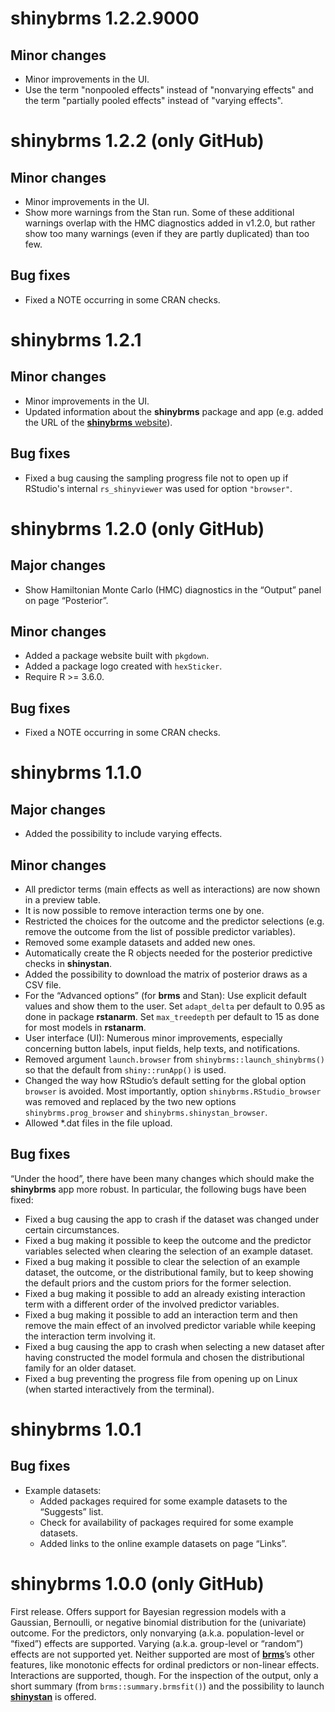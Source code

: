 # shinybrms 1.2.2.9000

## Minor changes

  - Minor improvements in the UI.
  - Use the term "nonpooled effects" instead of "nonvarying effects" and
    the term "partially pooled effects" instead of "varying effects".

# shinybrms 1.2.2 (only GitHub)

## Minor changes

  - Minor improvements in the UI.
  - Show more warnings from the Stan run. Some of these additional 
    warnings overlap with the HMC diagnostics added in v1.2.0, but
    rather show too many warnings (even if they are partly duplicated)
    than too few.

## Bug fixes

  - Fixed a NOTE occurring in some CRAN checks.

# shinybrms 1.2.1

## Minor changes

  - Minor improvements in the UI.
  - Updated information about the **shinybrms** package and app
    (e.g. added the URL of the 
    [**shinybrms** website](https://fweber144.github.io/shinybrms/)).

## Bug fixes

  - Fixed a bug causing the sampling progress file not to open up if
    RStudio's internal `rs_shinyviewer` was used for option `"browser"`.

# shinybrms 1.2.0 (only GitHub)

## Major changes

  - Show Hamiltonian Monte Carlo (HMC) diagnostics in the “Output” panel
    on page “Posterior”.

## Minor changes

  - Added a package website built with `pkgdown`.
  - Added a package logo created with `hexSticker`.
  - Require R \>= 3.6.0.

## Bug fixes

  - Fixed a NOTE occurring in some CRAN checks.

# shinybrms 1.1.0

## Major changes

  - Added the possibility to include varying effects.

## Minor changes

  - All predictor terms (main effects as well as interactions) are now
    shown in a preview table.
  - It is now possible to remove interaction terms one by one.
  - Restricted the choices for the outcome and the predictor selections
    (e.g. remove the outcome from the list of possible predictor
    variables).
  - Removed some example datasets and added new ones.
  - Automatically create the R objects needed for the posterior
    predictive checks in **shinystan**.
  - Added the possibility to download the matrix of posterior draws as a
    CSV file.
  - For the “Advanced options” (for **brms** and Stan): Use explicit
    default values and show them to the user. Set `adapt_delta` per
    default to 0.95 as done in package **rstanarm**. Set `max_treedepth`
    per default to 15 as done for most models in **rstanarm**.
  - User interface (UI): Numerous minor improvements, especially
    concerning button labels, input fields, help texts, and
    notifications.
  - Removed argument `launch.browser` from
    `shinybrms::launch_shinybrms()` so that the default from
    `shiny::runApp()` is used.
  - Changed the way how RStudio’s default setting for the global option
    `browser` is avoided. Most importantly, option
    `shinybrms.RStudio_browser` was removed and replaced by the two new
    options `shinybrms.prog_browser` and `shinybrms.shinystan_browser`.
  - Allowed \*.dat files in the file upload.

## Bug fixes

“Under the hood”, there have been many changes which should make the
**shinybrms** app more robust. In particular, the following bugs have
been fixed:

  - Fixed a bug causing the app to crash if the dataset was changed
    under certain circumstances.
  - Fixed a bug making it possible to keep the outcome and the predictor
    variables selected when clearing the selection of an example
    dataset.
  - Fixed a bug making it possible to clear the selection of an example
    dataset, the outcome, or the distributional family, but to keep
    showing the default priors and the custom priors for the former
    selection.
  - Fixed a bug making it possible to add an already existing
    interaction term with a different order of the involved predictor
    variables.
  - Fixed a bug making it possible to add an interaction term and then
    remove the main effect of an involved predictor variable while
    keeping the interaction term involving it.
  - Fixed a bug causing the app to crash when selecting a new dataset
    after having constructed the model formula and chosen the
    distributional family for an older dataset.
  - Fixed a bug preventing the progress file from opening up on Linux
    (when started interactively from the terminal).

# shinybrms 1.0.1

## Bug fixes

  - Example datasets:
      - Added packages required for some example datasets to the
        “Suggests” list.
      - Check for availability of packages required for some example
        datasets.
      - Added links to the online example datasets on page “Links”.

# shinybrms 1.0.0 (only GitHub)

First release. Offers support for Bayesian regression models with a
Gaussian, Bernoulli, or negative binomial distribution for the
(univariate) outcome. For the predictors, only nonvarying (a.k.a.
population-level or “fixed”) effects are supported. Varying (a.k.a.
group-level or “random”) effects are not supported yet. Neither
supported are most of
[**brms**](https://CRAN.R-project.org/package=brms)’s other features,
like monotonic effects for ordinal predictors or non-linear effects.
Interactions are supported, though. For the inspection of the output,
only a short summary (from `brms::summary.brmsfit()`) and the
possibility to launch
[**shinystan**](https://CRAN.R-project.org/package=shinystan) is
offered.
